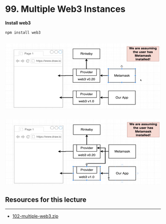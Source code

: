 #   99. Multiple Web3 Instances

**Install web3**
```
npm install web3
```

![99. Multiple Web3 Instances](../imgs/99.1_Getting-Started-with-Create-React-App.png)
---
![99. Multiple Web3 Instances](../imgs/99.2_Getting-Started-with-Create-React-App.png)
---


##  Resources for this lecture

---

-   [102-multiple-web3.zip](https://github.com/web3-nfts/bt-web3/raw/main/Curricula/Ethereum-and-Solidity_The_Complete_Developers_Guide/resources/102-multiple-web3.zip)

